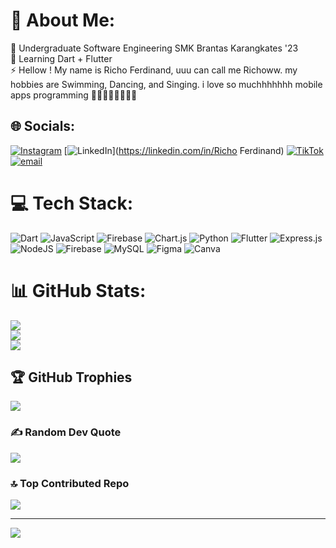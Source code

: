 # 💫 About Me:
🔭 Undergraduate Software Engineering SMK Brantas Karangkates '23<br>🌱 Learning Dart + Flutter<br>⚡ Hellow ! My name is Richo Ferdinand, uuu can call me Richoww. my hobbies are Swimming, Dancing, and Singing. i love so muchhhhhhh mobile apps programming 💙💙💙💙💙💙💙💙


## 🌐 Socials:
[![Instagram](https://img.shields.io/badge/Instagram-%23E4405F.svg?logo=Instagram&logoColor=white)](https://instagram.com/richoveerdinand) [![LinkedIn](https://img.shields.io/badge/LinkedIn-%230077B5.svg?logo=linkedin&logoColor=white)](https://linkedin.com/in/Richo Ferdinand) [![TikTok](https://img.shields.io/badge/TikTok-%23000000.svg?logo=TikTok&logoColor=white)](https://tiktok.com/@thunderingcedars) [![email](https://img.shields.io/badge/Email-D14836?logo=gmail&logoColor=white)](mailto:richoferdinand1106@gmail.com) 

# 💻 Tech Stack:
![Dart](https://img.shields.io/badge/dart-%230175C2.svg?style=for-the-badge&logo=dart&logoColor=white) ![JavaScript](https://img.shields.io/badge/javascript-%23323330.svg?style=for-the-badge&logo=javascript&logoColor=%23F7DF1E) ![Firebase](https://img.shields.io/badge/firebase-%23039BE5.svg?style=for-the-badge&logo=firebase) ![Chart.js](https://img.shields.io/badge/chart.js-F5788D.svg?style=for-the-badge&logo=chart.js&logoColor=white) ![Python](https://img.shields.io/badge/python-3670A0?style=for-the-badge&logo=python&logoColor=ffdd54) ![Flutter](https://img.shields.io/badge/Flutter-%2302569B.svg?style=for-the-badge&logo=Flutter&logoColor=white) ![Express.js](https://img.shields.io/badge/express.js-%23404d59.svg?style=for-the-badge&logo=express&logoColor=%2361DAFB) ![NodeJS](https://img.shields.io/badge/node.js-6DA55F?style=for-the-badge&logo=node.js&logoColor=white) ![Firebase](https://img.shields.io/badge/firebase-a08021?style=for-the-badge&logo=firebase&logoColor=ffcd34) ![MySQL](https://img.shields.io/badge/mysql-4479A1.svg?style=for-the-badge&logo=mysql&logoColor=white) ![Figma](https://img.shields.io/badge/figma-%23F24E1E.svg?style=for-the-badge&logo=figma&logoColor=white) ![Canva](https://img.shields.io/badge/Canva-%2300C4CC.svg?style=for-the-badge&logo=Canva&logoColor=white)
# 📊 GitHub Stats:
![](https://github-readme-stats.vercel.app/api?username=Richoszxz&theme=gruvbox&hide_border=false&include_all_commits=true&count_private=false)<br/>
![](https://nirzak-streak-stats.vercel.app/?user=Richoszxz&theme=gruvbox&hide_border=false)<br/>
![](https://github-readme-stats.vercel.app/api/top-langs/?username=Richoszxz&theme=gruvbox&hide_border=false&include_all_commits=true&count_private=false&layout=compact)

## 🏆 GitHub Trophies
![](https://github-profile-trophy.vercel.app/?username=Richoszxz&theme=radical&no-frame=false&no-bg=false&margin-w=4)

### ✍️ Random Dev Quote
![](https://quotes-github-readme.vercel.app/api?type=horizontal&theme=radical)

### 🔝 Top Contributed Repo
![](https://github-contributor-stats.vercel.app/api?username=Richoszxz&limit=5&theme=gruvbox&combine_all_yearly_contributions=true)

---
[![](https://visitcount.itsvg.in/api?id=Richoszxz&icon=9&color=9)](https://visitcount.itsvg.in)

<!-- Proudly created with GPRM ( https://gprm.itsvg.in ) -->
